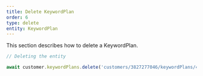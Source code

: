 ```yaml
---
title: Delete KeywordPlan
order: 6
type: delete
entity: KeywordPlan
---
```


This section describes how to delete a KeywordPlan.

```javascript
// Deleting the entity

await customer.keywordPlans.delete('customers/3827277046/keywordPlans/4739396')
```
